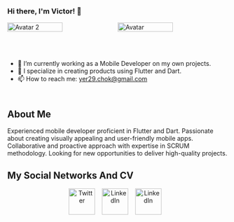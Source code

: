 ### Hi there, I'm Victor! 👋

<div style="display: flex; flex-direction: row;">
    <img src="https://github.com/Victor78970513/Victor78970513/assets/104875404/6c57e3c5-7642-4e37-ba8e-874e1a44719a" alt="Avatar 2" style="width: 50%;">
    <img src="https://github.com/Victor78970513/Victor78970513/assets/104875404/69042f3d-1058-4283-9d45-9105c8eb801b" alt="Avatar" style="width: 50%;">
</div>

<div style="height: 50px;"></div>

- 🔭 I’m currently working as a Mobile Developer on my own projects.
- 🌱 I specialize in creating products using Flutter and Dart.
- 📫 How to reach me: [yer29.chok@gmail.com](mailto:yer29.chok@gmail.com)

<div style="height: 10px;"></div>

## About Me
Experienced mobile developer proficient in Flutter and Dart. Passionate about creating visually appealing and user-friendly mobile apps. Collaborative and proactive approach with expertise in SCRUM methodology. Looking for new opportunities to deliver high-quality projects.

## My Social Networks And CV
<p align="center">
    <a href="https://github.com/Victor78970513" target="_blank"><img align="center" src="https://www.vectorlogo.zone/logos/github/github-tile.svg" alt="Twitter" height="60" width="60"></a>&nbsp;&nbsp;&nbsp;
    <a href="https://www.linkedin.com/in/victor-yerson/" target="_blank"><img align="center" src="https://www.vectorlogo.zone/logos/linkedin/linkedin-icon.svg" alt="LinkedIn" height="60" width="60"></a>&nbsp;&nbsp;&nbsp;
      <a href="https://github.com/Victor78970513/Victor78970513/files/15125132/Victor_Yerson_Choque_Mamani_Resume.pdf" target="_blank"><img align="center" src="https://cdn-icons-png.flaticon.com/512/662/662345.png" alt="LinkedIn" height="60" width="60"></a>&nbsp;&nbsp;&nbsp;
      
</p>
